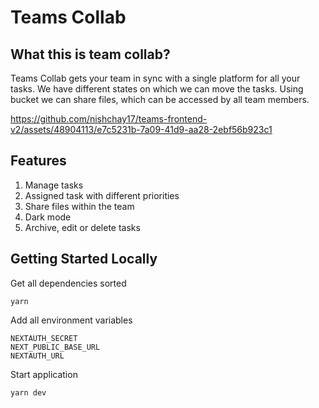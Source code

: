 
#  Teams Collab
## What this is team collab?
Teams Collab gets your team in sync with a single platform for all your tasks. We have different states on which we can move the tasks. Using bucket we can share files, which can be accessed by all team members.

https://github.com/nishchay17/teams-frontend-v2/assets/48904113/e7c5231b-7a09-41d9-aa28-2ebf56b923c1

## Features
 1. Manage tasks
 2. Assigned task with different priorities
 3. Share files within the team
 4. Dark mode
 5. Archive, edit or delete tasks

## Getting Started Locally

Get all dependencies sorted

    yarn

Add all environment variables

    NEXTAUTH_SECRET
    NEXT_PUBLIC_BASE_URL
    NEXTAUTH_URL
 Start application
 
    yarn dev
